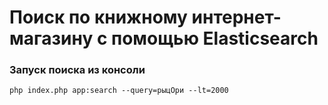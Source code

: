 # Поиск по книжному интернет-магазину с помощью Elasticsearch

### Запуск поиска из консоли
```
php index.php app:search --query=рыцОри --lt=2000
```


